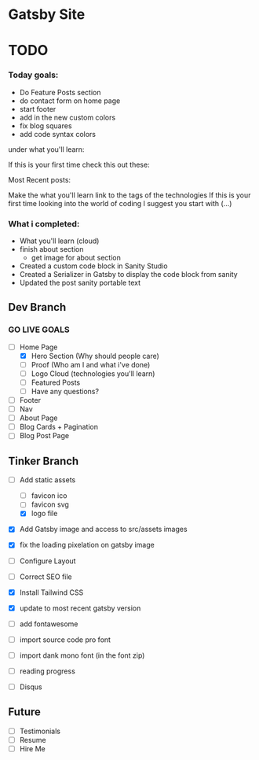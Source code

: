 # Gatsby Site

# TODO
### Today goals:

- Do Feature Posts section
- do contact form on home page
- start footer
- add in the new custom colors
- fix blog squares
- add code syntax colors

under what you'll learn:

If this is your first time check this out these:

Most Recent posts:

Make the what you'll learn link to the tags of the technologies
If this is your first time looking into the world of coding I suggest you start with (…)

### What i completed:
- What you'll learn (cloud)
- finish about section
  - get image for about section
- Created a custom code block in Sanity Studio
- Created a Serializer in Gatsby to display the code block from sanity
- Updated the post sanity portable text

## Dev Branch

### GO LIVE GOALS

- [ ] Home Page
  - [x] Hero Section (Why should people care)
  - [ ] Proof (Who am I and what i've done)
  - [ ] Logo Cloud (technologies you'll learn)
  - [ ] Featured Posts
  - [ ] Have any questions?
- [ ] Footer
- [ ] Nav
- [ ] About Page
- [ ] Blog Cards + Pagination
- [ ] Blog Post Page

## Tinker Branch

- [ ] Add static assets
  - [ ] favicon ico
  - [ ] favicon svg
  - [x] logo file
- [x] Add Gatsby image and access to src/assets images
- [x] fix the loading pixelation on gatsby image
- [ ] Configure Layout
- [ ] Correct SEO file
- [x] Install Tailwind CSS
- [x] update to most recent gatsby version
- [ ] add fontawesome
- [ ] import source code pro font
- [ ] import dank mono font (in the font zip)
- [ ] reading progress
- [ ] Disqus


## Future

- [ ] Testimonials
- [ ] Resume
- [ ] Hire Me
